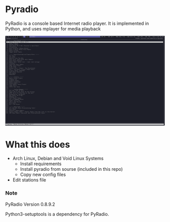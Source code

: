 # Pyradio

PyRadio is a console based Internet radio player. It is implemented in Python, and uses mplayer for media playback

![pyradio - darknesscode](https://github.com/codedarkness/pyradio/blob/master/config-files/pyradio.png)

# What this does

* Arch Linux, Debian and Void Linux Systems
  * Install requirements
  * Install pyradio from sourse (included in this repo)
  * Copy new config files
* Edit stations file

### Note

PyRadio Version 0.8.9.2

Python3-setuptools is a dependency for PyRadio.
